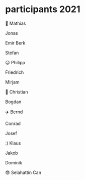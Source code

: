 # participants 2021

:snail: Mathias

Jonas

Emir Berk

Stefan

:wink: Philipp

Friedrich

Mirjam

:bicyclist: Christian

Bogdan

:airplane: Bernd

Conrad

Josef

:) Klaus

Jakob

Dominik

:sunglasses: Selahattin Can
